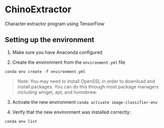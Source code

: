 # ChinoExtractor
Character extractor program using TensorFlow

## Setting up the environment
1. Make sure you have Anaconda configured

2. Create the environment from the `environment.yml` file
```
conda env create -f environment.yml
``` 
> Note: You may need to install OpenSSL in order to download and install packages. 
> You can do this through most package managers including winget, apt, and homebrew.


3. Activate the new environment `conda activate image-classifier-env`

4. Verify that the new environment was installed correctly:
```
conda env list
```


